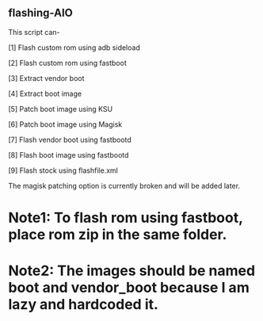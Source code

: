 ## flashing-AIO

This script can-

 [1] Flash custom rom using adb sideload

 [2] Flash custom rom using fastboot

 [3] Extract vendor boot

 [4] Extract boot image

 [5] Patch boot image using KSU

 [6] Patch boot image using Magisk

 [7] Flash vendor boot using fastbootd

 [8] Flash boot image using fastbootd

 [9] Flash stock using flashfile.xml

The magisk patching option is currently broken and will be added later.

# Note1: To flash rom using fastboot, place rom zip in the same folder.

# Note2: The images should be named boot and vendor_boot because I am lazy and hardcoded it.